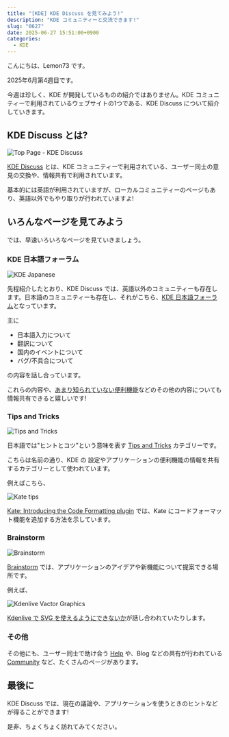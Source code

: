 ```yaml
---
title: "[KDE] KDE Discuss を見てみよう!"
description: "KDE コミュニティーと交流できます!"
slug: "0627"
date: 2025-06-27 15:51:00+0900
categories:
  - KDE
---
```


こんにちは、Lemon73 です。

2025年6月第4週目です。

今週は珍しく、KDE が開発しているものの紹介ではありません。KDE コミュニティーで利用されているウェブサイトの1つである、KDE Discuss について紹介していきます。

## KDE Discuss とは?

![Top Page - KDE Discuss](/images/kde/20250627-kde-discuss-01.png)

[KDE Discuss](https://discuss.kde.org) とは、KDE コミュニティーで利用されている、ユーザー同士の意見の交換や、情報共有で利用されています。

基本的には英語が利用されていますが、ローカルコミュニティーのページもあり、英語以外でもやり取りが行われていますよ!

## いろんなページを見てみよう

では、早速いろいろなページを見ていきましょう。

### KDE 日本語フォーラム

![KDE Japanese](/images/kde/20250627-kde-discuss-02.png)

先程紹介したとおり、KDE Discuss では、英語以外のコミュニティーも存在します。日本語のコミュニティーも存在し、それがこちら、[KDE 日本語フォーラム](https://discuss.kde.org/c/21)となっています。

主に

- 日本語入力について
- 翻訳について
- 国内のイベントについて
- バグ/不具合について

の内容を話し合っています。

これらの内容や、[あまり知られていない便利機能](https://discuss.kde.org/t/1552)などのその他の内容についても情報共有できると嬉しいです!

### Tips and Tricks

![Tips and Tricks](/images/kde/20250627-kde-discuss-03.png)

日本語では"ヒントとコツ"という意味を表す [Tips and Tricks](https://discuss.kde.org/c/12) カテゴリーです。

こちらは名前の通り、KDE の 設定やアプリケーションの便利機能の情報を共有するカテゴリーとして使われています。

例えばこちら、

![Kate tips](/images/kde/20250627-kde-discuss-04.png)

[Kate: Introducing the Code Formatting plugin](https://discuss.kde.org/t/15515) では、Kate にコードフォーマット機能を追加する方法を示しています。

### Brainstorm

![Brainstorm](/images/kde/20250627-kde-discuss-05.png)

[Brainstorm](https://discuss.kde.org/c/7) では、アプリケーションのアイデアや新機能について提案できる場所です。

例えば、

![Kdenlive Vactor Graphics](/images/kde/20250627-kde-discuss-06.png)

[Kdenlive で  SVG を使えるようにできないか](https://discuss.kde.org/t/35686)が話し合われていたりします。

### その他

その他にも、ユーザー同士で助け合う [Help](https://discuss.kde.org/c/6) や、Blog などの共有が行われている [Community](https://discuss.kde.org/c/5) など、たくさんのページがあります。

## 最後に

KDE Discuss では、現在の議論や、アプリケーションを使うときのヒントなどが得ることができます!

是非、ちょくちょく訪れてみてください。
